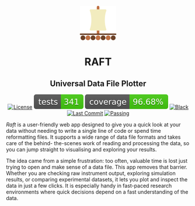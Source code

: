 <p align="center">
  <img src="https://github.com/Emmanuelpean/raft/blob/main/resources/medias/logo.svg" alt="Raft">
</p>

<h1 align="center">RAFT</h1>
<h2 align="center">Universal Data File Plotter</h2>

<div align="center">

  [![License](https://img.shields.io/badge/License-MIT-yellow.svg)](https://opensource.org/licenses/MIT)
  [![Tests Status](./reports/tests/tests-badge.svg?dummy=8484744)](https://github.com/Emmanuelpean/raft/actions?query=branch%3Atype-hints+event%3Apush)
  [![Coverage Status](./reports/coverage/coverage-badge.svg?dummy=8484744)](https://emmanuelpean.github.io/raft/reports/tests/report.html?sort=result)
  [![Black](https://img.shields.io/badge/code%20style-black-000000.svg)](https://github.com/psf/black)
  [![Last Commit](https://img.shields.io/github/last-commit/emmanuelpean/raft/type-hints)](https://github.com/emmanuelpean/raft/commits/type-hints)
  [![Passing](https://github.com/emmanuelpean/pears/actions/workflows/test.yml/badge.svg?event=push&branch=main)](https://github.com/emmanuelpean/raft/commits/type-hints)

</div>

*Raft* is a user-friendly web app designed to give you a quick look at your data without needing to write a single line 
of code or spend time reformatting files. It supports a wide range of data file formats and takes care of the behind-
the-scenes work of reading and processing the data, so you can jump straight to visualising and exploring your results.

The idea came from a simple frustration: too often, valuable time is lost just trying to open and make sense of a data 
file. This app removes that barrier. Whether you are checking raw instrument output, exploring simulation results, or 
comparing experimental datasets, it lets you plot and inspect the data in just a few clicks. It is especially handy in 
fast-paced research environments where quick decisions depend on a fast understanding of the data.
